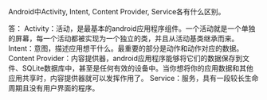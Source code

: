 Android中Activity, Intent, Content Provider, Service各有什么区别。

答：
Activity：活动，是最基本的android应用程序组件。一个活动就是一个单独的屏幕，每一个活动都被实现为一个独立的类，并且从活动基类继承而来。
Intent：意图，描述应用想干什么。最重要的部分是动作和动作对应的数据。
Content Provider：内容提供器，android应用程序能够将它们的数据保存到文件、SQLite数据库中，甚至是任何有效的设备中。当你想将你的应用数据和其他应用共享时，内容提供器就可以发挥作用了。
Service：服务，具有一段较长生命周期且没有用户界面的程序。
